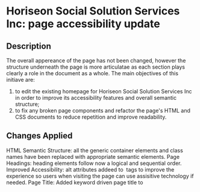# Horiseon Social Solution Services Inc: page accessibility update

## Description

The overall appereance of the page has not been changed, however the structure underneath the page is more articulatae as each section plays clearly a role in the document as a whole.
The main objectives of this initiave are:
1) to edit the existing homepage for Horiseon Social Solution Services Inc in order to improve its accessibility features and overall semantic structure;
2) to fix any broken page components and refactor the page's HTML and CSS documents to reduce repetition and improve readability.

## Changes Applied

HTML Semantic Structure:  all the generic container elements and class names have been replaced  with appropriate semantic elements.
Page Headings: heading elements follow now a logical and sequential order.
Improved Accessibility: alt attributes addeed to <img> tags to improve the experience so users when visiting the page can use assisitive technology if needed.
Page Title: Added keyword driven page title to <title> element to improve SEO and help users with disabilities quickly understand the page's content and purpose.


## Credits

This project was completed in digital collaboration with:

- [Victor Biscio] <github profile to be added>
- [Sam Brooke] <github profile to be added>
- [Chris-Eric Dagbo] <github profile to be added>
- [Adama Sall] <github profile to be added>

## License
MIT 
